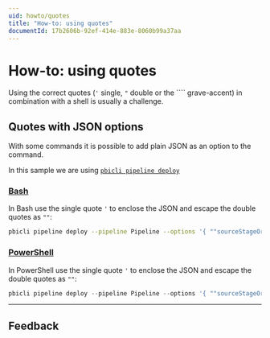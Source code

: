 ```yaml
---
uid: howto/quotes
title: "How-to: using quotes"
documentId: 17b2606b-92ef-414e-883e-8060b99a37aa
---
```


# How-to: using quotes

Using the correct quotes (`'` single, `"` double or the ```` grave-accent) in combination with a shell is usually a challenge.

## Quotes with JSON options

With some commands it is possible to add plain JSON as an option to the command.

In this sample we are using [`pbicli pipeline deploy`](xref:reference/pipeline#pbicli-pipeline-deploy)

### [Bash](#tab/bash)

In Bash use the single quote `'` to enclose the JSON and escape the double quotes as `""`:

```bash
pbicli pipeline deploy --pipeline Pipeline --options '{ ""sourceStageOrder"": 0, ""options"": { ""allowOverwriteArtifact"": true } }'
```

### [PowerShell](#tab/powershell)

In PowerShell use the single quote `'` to enclose the JSON and escape the double quotes as `""`:

```powershell
pbicli pipeline deploy --pipeline Pipeline --options '{ ""sourceStageOrder"": 0, ""options"": { ""allowOverwriteArtifact"": true } }'
```

---

## Feedback
